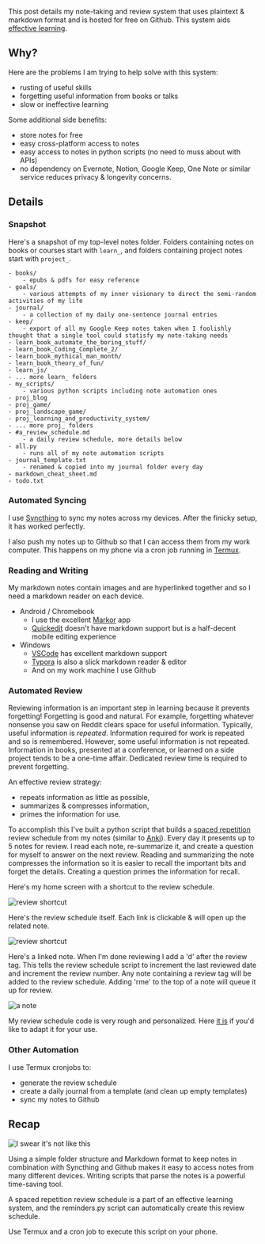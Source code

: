 This post details my note-taking and review system that uses plaintext & markdown format and is hosted for free on Github. This system aids [effective learning](http://nywkap.com/learning/effective-learning.html).

## Why?

Here are the problems I am trying to help solve with this system:
   - rusting of useful skills
   - forgetting useful information from books or talks
   - slow or ineffective learning

Some additional side benefits:
   - store notes for free
   - easy cross-platform access to notes
   - easy access to notes in python scripts (no need to muss about with APIs)
   - no dependency on Evernote, Notion, Google Keep, One Note or similar service reduces privacy & longevity concerns.

## Details

### Snapshot

Here's a snapshot of my top-level notes folder. Folders containing notes on books or courses start with `learn_`, and folders containing project notes start with `project_`. 

    - books/
        - epubs & pdfs for easy reference
    - goals/
        - various attempts of my inner visionary to direct the semi-random activities of my life
    - journal/
        - a collection of my daily one-sentence journal entries
    - keep/
        - export of all my Google Keep notes taken when I foolishly thought that a single tool could statisfy my note-taking needs
    - learn_book_automate_the_boring_stuff/
    - learn_book_Coding_Complete_2/
    - learn_book_mythical_man_month/
    - learn_book_theory_of_fun/
    - learn_js/
    - ... more learn_ folders
    - my_scripts/
        - various python scripts including note automation ones
    - proj_blog
    - proj_game/
    - proj_landscape_game/
    - proj_learning_and_productivity_system/
    - ... more proj_ folders
    - #a_review_schedule.md
        - a daily review schedule, more details below
    - all.py
        - runs all of my note automation scripts
    - journal_template.txt
        - renamed & copied into my journal folder every day
    - markdown_cheat_sheet.md
    - todo.txt

### Automated Syncing

I use [Syncthing](https://syncthing.net/) to sync my notes across my devices. After the finicky setup, it has worked perfectly. 

I also push my notes up to Github so that I can access them from my work computer. This happens on my phone via a cron job running in [Termux](https://termux.com/).

### Reading and Writing

My markdown notes contain images and are hyperlinked together and so I need a markdown reader on each device.

- Android / Chromebook
    - I use the excellent [Markor](https://github.com/gsantner/markor) app
    - [Quickedit](https://play.google.com/store/apps/details?id=com.rhmsoft.edit&hl=en_CA) doesn't have markdown support but is a half-decent mobile editing experience
- Windows
    - [VSCode](https://code.visualstudio.com/) has excellent markdown support
    - [Typora](https://typora.io/) is also a slick markdown reader & editor 
    - And on my work machine I use Github

### Automated Review

Reviewing information is an important step in learning because it prevents forgetting! Forgetting is good and natural. For example, forgetting whatever nonsense you saw on Reddit clears space for useful information. Typically, useful information is *repeated*. Information required for work is repeated and so is remembered. However, some useful information is not repeated. Information in books, presented at a conference, or learned on a side project tends to be a one-time affair. Dedicated review time is required to prevent forgetting.

An effective review strategy:
- repeats information as little as possible,
- summarizes & compresses information,
- primes the information for use.

To accomplish this I've built a python script that builds a [spaced repetition](https://en.wikipedia.org/wiki/Spaced_repetition) review schedule from my notes (similar to <a href="https://en.wikipedia.org/wiki/Anki_(software)">Anki</a>). Every day it presents up to 5 notes for review. I read each note, re-summarize it, and create a question for myself to answer on the next review. Reading and summarizing the note compresses the information so it is easier to recall the important bits and forget the details. Creating a question primes the information for recall.

Here's my home screen with a shortcut to the review schedule.

![review shortcut](/assets/images/review_shortcut.jpg)

Here's the review schedule itself. Each link is clickable & will open up the related note.

![review shortcut](/assets/images/review_schedule.jpg)

Here's a linked note. When I'm done reviewing I add a 'd' after the review tag. This tells the review schedule script to increment the last reviewed date and increment the review number. Any note containing a review tag will be added to the review schedule. Adding 'rme' to the top of a note will queue it up for review. 

![a note](/assets/images/to_review.jpg)

My review schedule code is very rough and personalized. Here [it is](https://gist.github.com/jdrbc/08c43acb89b6dfa232e62ed19d5aa0dc) if you'd like to adapt it for your use. 

### Other Automation

I use Termux cronjobs to:

- generate the review schedule
- create a daily journal from a template (and clean up empty templates)
- sync my notes to Github

## Recap

![I swear it's not like this](https://imgs.xkcd.com/comics/workaround.png)

Using a simple folder structure and Markdown format to keep notes in combination with Syncthing and Github makes it easy to access notes from many different devices. Writing scripts that parse the notes is a powerful time-saving tool. 

A spaced repetition review schedule is a part of an effective learning system, and the reminders.py script can automatically create this review schedule.

Use Termux and a cron job to execute this script on your phone.